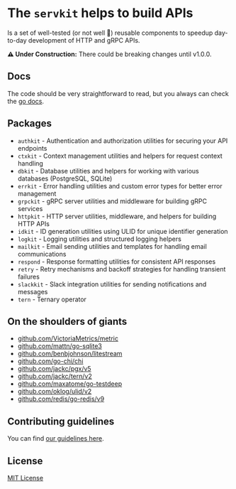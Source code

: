 # The `servkit` helps to build APIs

Is a set of well-tested (or not well 🤭) reusable components to speedup day-to-day development of HTTP and gRPC APIs.

**⚠️ Under Construction:** There could be breaking changes until v1.0.0.

## Docs

The code should be very straightforward to read, but you always can check the [go docs](https://pkg.go.dev/github.com/marsolab/servekit).

## Packages

- `authkit` - Authentication and authorization utilities for securing your API endpoints
- `ctxkit` - Context management utilities and helpers for request context handling
- `dbkit` - Database utilities and helpers for working with various databases (PostgreSQL, SQLite)
- `errkit` - Error handling utilities and custom error types for better error management
- `grpckit` - gRPC server utilities and middleware for building gRPC services
- `httpkit` - HTTP server utilities, middleware, and helpers for building HTTP APIs
- `idkit` - ID generation utilities using ULID for unique identifier generation
- `logkit` - Logging utilities and structured logging helpers
- `mailkit` - Email sending utilities and templates for handling email communications
- `respond` - Response formatting utilities for consistent API responses
- `retry` - Retry mechanisms and backoff strategies for handling transient failures
- `slackkit` - Slack integration utilities for sending notifications and messages
- `tern` - Ternary operator

## On the shoulders of giants

- [github.com/VictoriaMetrics/metric](https://github.com/VictoriaMetrics/metrics)
- [github.com/mattn/go-sqlite3](https://github.com/mattn/go-sqlite3)
- [github.com/benbjohnson/litestream](https://github.com/benbjohnson/litestream)
- [github.com/go-chi/chi](https://github.com/go-chi/chi)
- [github.com/jackc/pgx/v5](https://github.com/jackc/pgx/v5)
- [github.com/jackc/tern/v2](https://github.com/jackc/tern/v2)
- [github.com/maxatome/go-testdeep](https://github.com/maxatome/go-testdeep)
- [github.com/oklog/ulid/v2](https://github.com/oklog/ulid/v2)
- [github.com/redis/go-redis/v9](https://github.com/redis/go-redis/v9)

## Contributing guidelines

You can find [our guidelines here](CONTRIBUTING.md).

## License

[MIT License](LICENSE.md)
